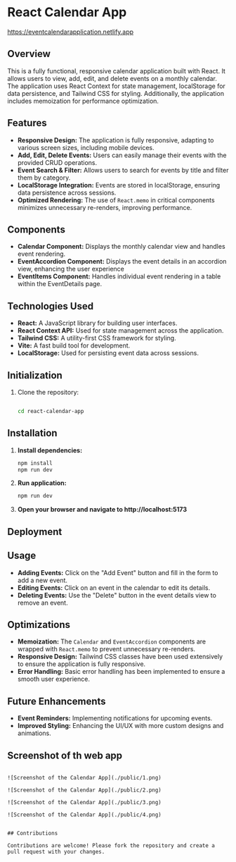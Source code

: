 # React Calendar App
https://eventcalendarapplication.netlify.app
## Overview

This is a fully functional, responsive calendar application built with React. It allows users to view, add, edit, and delete events on a monthly calendar. The application uses React Context for state management, localStorage for data persistence, and Tailwind CSS for styling. Additionally, the application includes memoization for performance optimization.

## Features

- **Responsive Design:** The application is fully responsive, adapting to various screen sizes, including mobile devices.
- **Add, Edit, Delete Events:** Users can easily manage their events with the provided CRUD operations.
- **Event Search & Filter:** Allows users to search for events by title and filter them by category.
- **LocalStorage Integration:** Events are stored in localStorage, ensuring data persistence across sessions.
- **Optimized Rendering:** The use of `React.memo` in critical components minimizes unnecessary re-renders, improving performance.

## Components

- **Calendar Component:** Displays the monthly calendar view and handles event rendering.
- **EventAccordion Component:** Displays the event details in an accordion view, enhancing the user experience
- **EventItems Component:** Handles individual event rendering in a table within the EventDetails page.

## Technologies Used

- **React:** A JavaScript library for building user interfaces.
- **React Context API:** Used for state management across the application.
- **Tailwind CSS:** A utility-first CSS framework for styling.
- **Vite:** A fast build tool for development.
- **LocalStorage:** Used for persisting event data across sessions.

## Initialization

1. Clone the repository:

   ```bash

   cd react-calendar-app
   ```
## Installation

1. **Install dependencies:**

   ```bash
   npm install
   npm run dev
   ```
1. **Run application:**

   ```bash
   npm run dev
   ```
3. **Open your browser and navigate to http://localhost:5173**

## Deployment


## Usage

- **Adding Events:** Click on the "Add Event" button and fill in the form to add a new event.
- **Editing Events:** Click on an event in the calendar to edit its details.
- **Deleting Events:** Use the "Delete" button in the event details view to remove an event.

## Optimizations

- **Memoization:** The `Calendar` and `EventAccordion` components are wrapped with `React.memo` to prevent unnecessary re-renders.
- **Responsive Design:** Tailwind CSS classes have been used extensively to ensure the application is fully responsive.
- **Error Handling:** Basic error handling has been implemented to ensure a smooth user experience.

## Future Enhancements

- **Event Reminders:** Implementing notifications for upcoming events.
- **Improved Styling:** Enhancing the UI/UX with more custom designs and animations.
## Screenshot  of th web app
```

![Screenshot of the Calendar App](./public/1.png)

![Screenshot of the Calendar App](./public/2.png)

![Screenshot of the Calendar App](./public/3.png)

![Screenshot of the Calendar App](./public/4.png)


```

```
## Contributions

Contributions are welcome! Please fork the repository and create a pull request with your changes.


